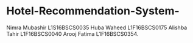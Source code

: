 # Hotel-Recommendation-System-
Nimra Mubashir L1S16BSCS0035
Huba Waheed L1F16BSCS0175
Alishba Tahir L1F16BSCS0040 
Arooj Fatima L1F16BSCS0354.

